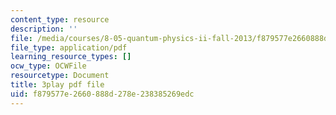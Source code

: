 ```yaml
---
content_type: resource
description: ''
file: /media/courses/8-05-quantum-physics-ii-fall-2013/f879577e2660888d278e238385269edc_Oi-JCJePLlc.pdf
file_type: application/pdf
learning_resource_types: []
ocw_type: OCWFile
resourcetype: Document
title: 3play pdf file
uid: f879577e-2660-888d-278e-238385269edc
---
```

